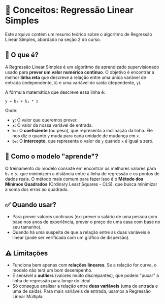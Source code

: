 # 🧠 Conceitos: Regressão Linear Simples

Este arquivo contém um resumo teórico sobre o algoritmo de Regressão Linear Simples, abordado na seção 2 do curso.

## 🎯 O que é?

A Regressão Linear Simples é um algoritmo de aprendizado supervisionado usado para **prever um valor numérico contínuo**. O objetivo é encontrar a melhor **linha reta** que descreve a relação entre uma única variável de entrada (independente, `X`) e uma variável de saída (dependente, `y`).

A fórmula matemática que descreve essa linha é:

`y = b₀ + b₁ * x`

Onde:
- **`y`**: O valor que queremos prever.
- **`x`**: O valor da nossa variável de entrada.
- **`b₁`**: O **coeficiente** (ou peso), que representa a inclinação da linha. Ele nos diz o quanto `y` muda para cada unidade de mudança em `x`.
- **`b₀`**: O **intercepto**, que representa o valor de `y` quando `x` é igual a zero.

## 🤔 Como o modelo "aprende"?

O treinamento do modelo consiste em encontrar os melhores valores para `b₀` e `b₁` que minimizem a distância entre a linha de regressão e os pontos de dados reais. O método mais comum para fazer isso é o **Método dos Mínimos Quadrados** (Ordinary Least Squares - OLS), que busca minimizar a soma dos erros ao quadrado.


## ✅ Quando usar?

- Para prever valores contínuos (ex: prever o salário de uma pessoa com base nos anos de experiência, prever o preço de uma casa com base no seu tamanho).
- Quando há uma suspeita de que a relação entre as duas variáveis é linear (pode ser verificada com um gráfico de dispersão).

## ⚠️ Limitações

- Funciona bem apenas com **relações lineares**. Se a relação for curva, o modelo não terá um bom desempenho.
- É sensível a **outliers** (valores muito discrepantes), que podem "puxar" a linha de regressão para longe do ideal.
- Só consegue analisar a relação entre **duas variáveis** (uma de entrada e uma de saída). Para mais variáveis de entrada, usamos a Regressão Linear Múltipla.